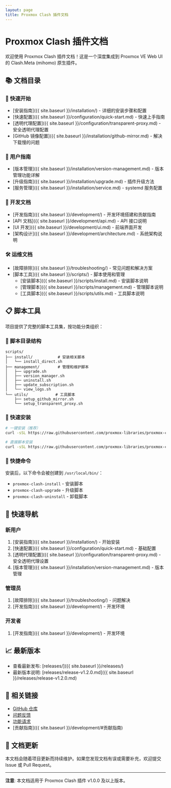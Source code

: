 ```yaml
---
layout: page
title: Proxmox Clash 插件文档
---
```


# Proxmox Clash 插件文档

欢迎使用 Proxmox Clash 插件文档！这是一个深度集成到 Proxmox VE Web UI 的 Clash.Meta (mihomo) 原生插件。

## 📚 文档目录

### 🚀 快速开始
- [安装指南]({{ site.baseurl }}/installation/) - 详细的安装步骤和配置
- [快速配置]({{ site.baseurl }}/configuration/quick-start.md) - 快速上手指南
- [透明代理配置]({{ site.baseurl }}/configuration/transparent-proxy.md) - 安全透明代理配置
- [GitHub 镜像配置]({{ site.baseurl }}/installation/github-mirror.md) - 解决下载慢的问题

### 📖 用户指南
- [版本管理]({{ site.baseurl }}/installation/version-management.md) - 版本管理功能详解
- [升级指南]({{ site.baseurl }}/installation/upgrade.md) - 插件升级方法
- [服务管理]({{ site.baseurl }}/installation/service.md) - systemd 服务配置

### 🔧 开发文档
- [开发指南]({{ site.baseurl }}/development/) - 开发环境搭建和贡献指南
- [API 文档]({{ site.baseurl }}/development/api.md) - API 接口说明
- [UI 开发]({{ site.baseurl }}/development/ui.md) - 前端界面开发
- [架构设计]({{ site.baseurl }}/development/architecture.md) - 系统架构说明

### 🛠️ 运维文档
- [故障排除]({{ site.baseurl }}/troubleshooting/) - 常见问题和解决方案
- [脚本工具]({{ site.baseurl }}/scripts/) - 脚本使用和管理
  - [安装脚本]({{ site.baseurl }}/scripts/install.md) - 安装脚本说明
  - [管理脚本]({{ site.baseurl }}/scripts/management.md) - 管理脚本说明
  - [工具脚本]({{ site.baseurl }}/scripts/utils.md) - 工具脚本说明

## 📋 脚本工具

项目提供了完整的脚本工具集，按功能分类组织：

### 📁 脚本目录结构
```
scripts/
├── install/           # 安装相关脚本
│   └── install_direct.sh
├── management/        # 管理和维护脚本
│   ├── upgrade.sh
│   ├── version_manager.sh
│   ├── uninstall.sh
│   ├── update_subscription.sh
│   └── view_logs.sh
└── utils/            # 工具脚本
    ├── setup_github_mirror.sh
    └── setup_transparent_proxy.sh
```

### 🚀 快速安装
```bash
# 一键安装（推荐）
curl -sSL https://raw.githubusercontent.com/proxmox-libraries/proxmox-clash-plugin/main/install.sh | sudo bash

# 直接脚本安装
curl -sSL https://raw.githubusercontent.com/proxmox-libraries/proxmox-clash-plugin/main/scripts/install/install_direct.sh | sudo bash
```

### 🔗 快捷命令
安装后，以下命令会被创建到 `/usr/local/bin/`：
- `proxmox-clash-install` - 安装脚本
- `proxmox-clash-upgrade` - 升级脚本
- `proxmox-clash-uninstall` - 卸载脚本

## 🎯 快速导航

### 新用户
1. [安装指南]({{ site.baseurl }}/installation/) - 开始安装
2. [快速配置]({{ site.baseurl }}/configuration/quick-start.md) - 基础配置
3. [透明代理配置]({{ site.baseurl }}/configuration/transparent-proxy.md) - 安全透明代理设置
4. [版本管理]({{ site.baseurl }}/installation/version-management.md) - 版本管理

### 管理员
1. [故障排除]({{ site.baseurl }}/troubleshooting/) - 问题解决
2. [开发指南]({{ site.baseurl }}/development/) - 开发环境

### 开发者
1. [开发指南]({{ site.baseurl }}/development/) - 开发环境

## 📈 最新版本

- 查看最新发布: [releases/]({{ site.baseurl }}/releases/)
- 最新版本说明: [releases/release-v1.2.0.md]({{ site.baseurl }}/releases/release-v1.2.0.md)

## 🔗 相关链接

- [GitHub 仓库](https://github.com/proxmox-libraries/proxmox-clash-plugin)
- [问题反馈](https://github.com/proxmox-libraries/proxmox-clash-plugin/issues)
- [功能请求](https://github.com/proxmox-libraries/proxmox-clash-plugin/issues/new)
- [贡献指南]({{ site.baseurl }}/development/#贡献指南)

## 📝 文档更新

本文档会随着项目更新而持续维护。如果您发现文档有误或需要补充，欢迎提交 Issue 或 Pull Request。

---

**注意**: 本文档适用于 Proxmox Clash 插件 v1.0.0 及以上版本。
